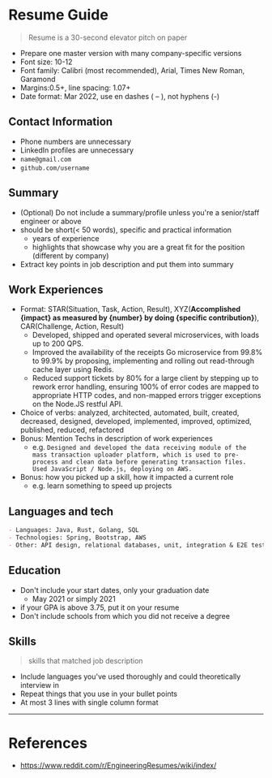 # Resume Guide
> Resume is a 30-second elevator pitch on paper

- Prepare one master version with many company-specific versions
- Font size: 10-12
- Font family: Calibri (most recommended), Arial, Times New Roman, Garamond
- Margins:0.5+, line spacing: 1.07+
- Date format: Mar 2022, use en dashes ( – ), not hyphens (-)

## Contact Information

- Phone numbers are unnecessary
- LinkedIn profiles are unnecessary
- `name@gmail.com`
- `github.com/username`

## Summary

- (Optional) Do not include a summary/profile unless you're a senior/staff engineer or above
- should be short(< 50 words), specific and practical information
  - years of experience
  - highlights that showcase why you are a great fit for the position (different by company)
- Extract key points in job description and put them into summary


## Work Experiences

- Format: STAR(Situation, Task, Action, Result), XYZ(**Accomplished {impact} as measured by {number} by doing {specific contribution}**), CAR(Challenge, Action, Result)
  - Developed, shipped and operated several microservices, with loads up to 200 QPS.
  - Improved the availability of the receipts Go microservice from 99.8% to 99.9% by proposing, implementing and rolling out read-through cache layer using Redis.
  - Reduced support tickets by 80% for a large client by stepping up to rework error handling,  ensuring 100% of error codes are mapped to appropriate HTTP codes, and non-mapped errors trigger exceptions on the Node.JS restful API.
- Choice of verbs: analyzed, architected, automated, built, created, decreased, designed, developed, implemented, improved, optimized, published, reduced, refactored
- Bonus: Mention Techs in description of work experiences
  - e.g. `Designed and developed the data receiving module of the mass transaction uploader platform, which is used to pre-process and clean data before generating transaction files. Used JavaScript / Node.js, deploying on AWS.
  `
- Bonus: how you picked up a skill, how it impacted a current role 
  - e.g. learn something to speed up projects

## Languages and tech

```markdown
- Languages: Java, Rust, Golang, SQL
- Technologies: Spring, Bootstrap, AWS
- Other: API design, relational databases, unit, integration & E2E testing
```

## Education

- Don't include your start dates, only your graduation date
  - May 2021 or simply 2021
- if your GPA is above 3.75, put it on your resume
- Don't include schools from which you did not receive a degree

## Skills
> skills that matched job description

- Include languages you've used thoroughly and could theoretically interview in
- Repeat things that you use in your bullet points
- At most 3 lines with single column format

---

# References

- https://www.reddit.com/r/EngineeringResumes/wiki/index/
